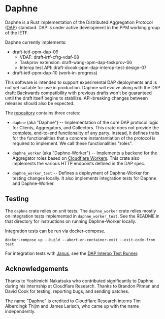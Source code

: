 # Daphne

Daphne is a Rust implementation of the Distributed Aggregation Protocol
([DAP](https://datatracker.ietf.org/doc/draft-ietf-ppm-dap/)) standard. DAP is
under active development in the PPM working group of the IETF.

Daphne currently implements:

* draft-ietf-ppm-dap-09
    * VDAF: draft-irtf-cfrg-vdaf-08
    * Taskprov extension: draft-wang-ppm-dap-taskprov-06
    * Interop test API: draft-dcook-ppm-dap-interop-test-design-07
* draft-ietf-ppm-dap-10 (work-in-progress)

This software is intended to support experimental DAP deployments and is not yet
suitable for use in production. Daphne will evolve along with the DAP draft:
Backwards compatibility with previous drafts won't be guaranteed until the draft
itself begins to stabilize. API-breaking changes between releases should also be
expected.

The [repository](https://github.com/cloudflare/daphne) contains three crates:

* `daphne` (aka "Daphne") -- Implementation of the core DAP protocol logic for
  Clients, Aggregators, and Collectors. This crate does not provide the
  complete, end-to-end functionality of any party. Instead, it defines traits
  for the functionalities that a concrete instantantiation of the protocol is
  required to implement. We call these functionalities "roles".

* `daphne_worker` (aka "Daphne-Worker") -- Implements a backend for the
  Aggregator roles based on [Cloudflare
  Workers](https://workers.cloudflare.com/). This crate also implements the
  various HTTP endpoints defined in the DAP spec.

* `daphne_worker_test` -- Defines a deployment of Daphne-Worker for testing
  changes locally. It also implements integration tests for Daphne and
  Daphne-Worker.

## Testing

The `daphne` crate relies on unit tests. The `daphne_worker` crate relies mostly
on integration tests implemented in `daphne_worker_test`. See the README in that
directory for instructions on running Daphne-Worker locally.

Integration tests can be run via docker-compose.

```
docker-compose up --build --abort-on-container-exit --exit-code-from test
```

For integration tests with [Janus](https://github.com/divviup/janus), see the
[DAP Interop Test Runner](https://github.com/divergentdave/dap-interop-test-runner).

## Acknowledgements

Thanks to Yoshimichi Nakatsuka who contributed significantly to Daphne during
his internship at Cloudflare Research. Thanks to Brandon Pitman and David Cook
for testing, reporting bugs, and sending patches.

The name "Daphne" is credited to Cloudflare Research interns Tim Alberdingk
Thijm and James Larisch, who came up with the name independently.
